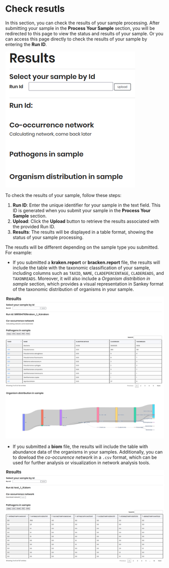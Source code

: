# Check resutls

In this section, you can check the results of your sample processing. After submitting your sample in the **Process Your Sample** section, you will be redirected to this page to view the status and results of your sample. Or you can access this page directly to check the results of your sample by entering the **Run ID**.

![Check Results](./_static/process_sample_output.png)

To check the results of your sample, follow these steps:

1. **Run ID**: Enter the unique identifier for your sample in the text field. This ID is generated when you submit your sample in the **Process Your Sample** section.
2. **Upload**: Click the **Upload** button to retrieve the results associated with the provided Run ID.
3. **Results**: The results will be displayed in a table format, showing the status of your sample processing. 

The resutls will be different depending on the sample type you submitted. For example: 
- If you submitted a **kraken.report** or **bracken.report** file, the results will include the table with the taxonomic classification of your sample, including columns such as `TAXID`, `NAME`, `CLADEPERCENTAGE`, `CLADEREADS`, and `TAXONREADS`. Moreover, it will also include a *Organism distribition in sample* section, which provides a visual representation in Sankey format of the taxonomic distribution of organisms in your sample.

![Kraken Report Results](./_static/kraken_report_results.png)

- If you submitted a **biom** file, the results will include the table with abundance data of the organisms in your samples. Additionally, you can to dowload the *co-occurence network* in a `.csv` format, which can be used for further analysis or visualization in network analysis tools.

![BIOM File Results](./_static/biom_file_results.png)

